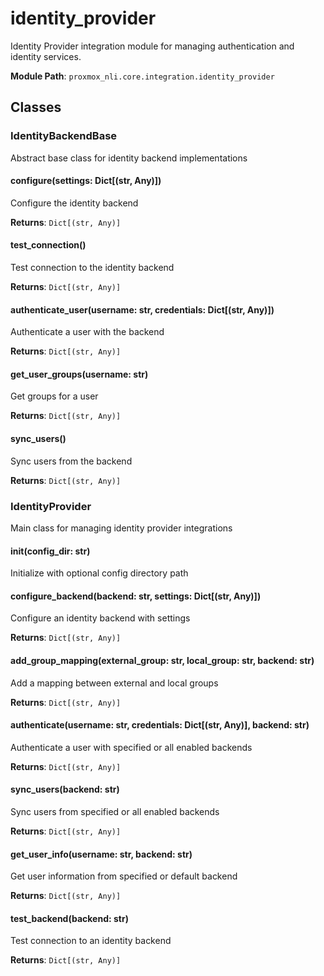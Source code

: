 # identity_provider

Identity Provider integration module for managing authentication and identity services.

**Module Path**: `proxmox_nli.core.integration.identity_provider`

## Classes

### IdentityBackendBase

Abstract base class for identity backend implementations

#### configure(settings: Dict[(str, Any)])

Configure the identity backend

**Returns**: `Dict[(str, Any)]`

#### test_connection()

Test connection to the identity backend

**Returns**: `Dict[(str, Any)]`

#### authenticate_user(username: str, credentials: Dict[(str, Any)])

Authenticate a user with the backend

**Returns**: `Dict[(str, Any)]`

#### get_user_groups(username: str)

Get groups for a user

**Returns**: `Dict[(str, Any)]`

#### sync_users()

Sync users from the backend

**Returns**: `Dict[(str, Any)]`

### IdentityProvider

Main class for managing identity provider integrations

#### __init__(config_dir: str)

Initialize with optional config directory path

#### configure_backend(backend: str, settings: Dict[(str, Any)])

Configure an identity backend with settings

**Returns**: `Dict[(str, Any)]`

#### add_group_mapping(external_group: str, local_group: str, backend: str)

Add a mapping between external and local groups

**Returns**: `Dict[(str, Any)]`

#### authenticate(username: str, credentials: Dict[(str, Any)], backend: str)

Authenticate a user with specified or all enabled backends

**Returns**: `Dict[(str, Any)]`

#### sync_users(backend: str)

Sync users from specified or all enabled backends

**Returns**: `Dict[(str, Any)]`

#### get_user_info(username: str, backend: str)

Get user information from specified or default backend

**Returns**: `Dict[(str, Any)]`

#### test_backend(backend: str)

Test connection to an identity backend

**Returns**: `Dict[(str, Any)]`

